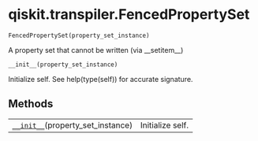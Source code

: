 # qiskit.transpiler.FencedPropertySet

<span id="undefined" />

`FencedPropertySet(property_set_instance)`

A property set that cannot be written (via \_\_setitem\_\_)

<span id="undefined" />

`__init__(property_set_instance)`

Initialize self. See help(type(self)) for accurate signature.

## Methods

|                                                                                                                                     |                  |
| ----------------------------------------------------------------------------------------------------------------------------------- | ---------------- |
| [`__init__`](#qiskit.transpiler.FencedPropertySet.__init__ "qiskit.transpiler.FencedPropertySet.__init__")(property\_set\_instance) | Initialize self. |
